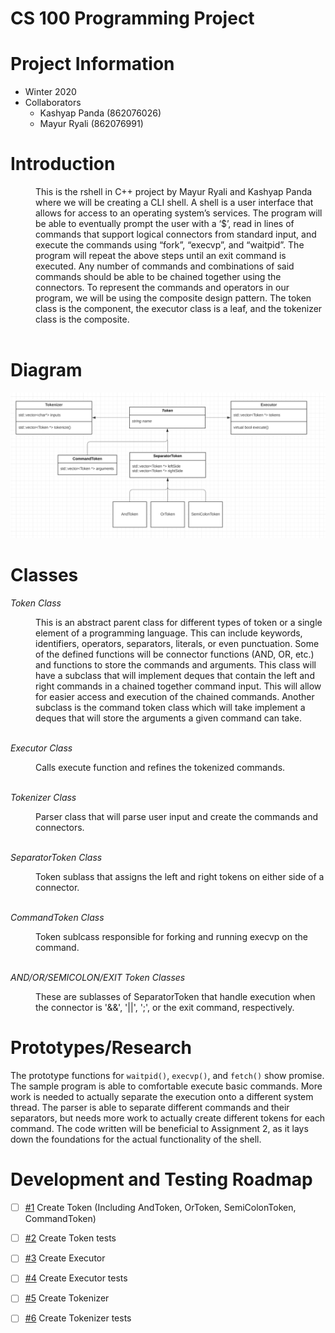 # CS 100 Programming Project

# Project Information
* Winter 2020
* Collaborators
  * Kashyap Panda (862076026)
  * Mayur Ryali (862076991)
  
<h1>Introduction</h1>

<d1>
    <dd>This is the rshell in C++ project by Mayur Ryali and Kashyap Panda where we will be creating a CLI shell. A shell is a user interface that allows for access to an operating system’s services. The program will be able to eventually prompt the user with a ‘$’, read in lines of commands that support logical connectors from standard input, and execute the commands using “fork”, “execvp”, and “waitpid”. The program will repeat the above steps until an exit command is executed. Any number of commands and combinations of said commands should be able to be chained together using the connectors. To represent the commands and operators in our program, we will be using the composite design pattern. The token class is the component, the executor class is a leaf, and the tokenizer class is the composite. </dd>    
</d1>

<br>

# Diagram
![OMT Diagram](images/omtdiagram.png)

<h1>Classes</h1>

*Token Class*
<d1>
<dd>This is an abstract parent class for different types of token or a single element of a programming language. This can include  keywords, 
identifiers, operators, separators, literals, or even punctuation. Some of the defined functions will be connector functions (AND, OR, etc.) 
and functions to store the commands and arguments. 
This class will have a subclass that will implement deques that contain the left and right commands in a chained together command input. 
This will allow for easier access and execution of the chained commands. 
Another subclass is the command token class which will take implement a deques that will store the arguments a given command can take. </dd>
</d1>

<br>

*Executor Class*
<d1>
<dd> Calls execute function and refines the tokenized commands. </dd>
</d1>

<br>

*Tokenizer Class*
<d1>
<dd>Parser class that will parse user input and create the commands and connectors.</dd>
</d1>

<br>

*SeparatorToken Class*
<d1>
<dd> Token sublass that assigns the left and right tokens on either side of a connector. </dd>
</d1>

<br>

*CommandToken Class*
<d1>
<dd> Token sublcass responsible for forking and running execvp on the command. </dd>
</d1>

<br>

*AND/OR/SEMICOLON/EXIT Token Classes*
<d1>
<dd> These are sublasses of SeparatorToken that handle execution when the connector is '&&', '||', ';', or the exit command, respectively. </dd>
</d1>

# Prototypes/Research
The prototype functions for `waitpid()`, `execvp()`, and `fetch()` show promise. The sample program is able to comfortable execute basic commands. More work is needed to actually separate the execution onto a different system thread. The parser is able to separate different commands and their separators, but needs more work to actually create different tokens for each command. The code written will be beneficial to Assignment 2, as it lays down the foundations for the actual functionality of the shell.

# Development and Testing Roadmap
- [ ] [#1](/../../issues/1) Create Token (Including AndToken, OrToken, SemiColonToken, CommandToken)
- [ ] [#2](/../../issues/2) Create Token tests
- [ ] [#3](/../../issues/3) Create Executor
- [ ] [#4](/../../issues/4) Create Executor tests
- [ ] [#5](/../../issues/5) Create Tokenizer
- [ ] [#6](/../../issues/6) Create Tokenizer tests


